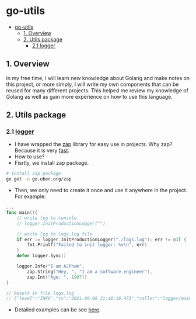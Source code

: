 # go-utils
- [go-utils](#go-utils)
  - [1. Overview](#1-overview)
  - [2. Utils package](#2-utils-package)
    - [2.1 logger](#21-logger)
## 1. Overview
In my free time, I will learn new knowledge about Golang and make notes on this project, or more simply, I will write my own components that can be reused for many different projects. This helped me review my knowledge of Golang as well as gain more experience on how to use this language.

## 2. Utils package
### 2.1 [logger](./utils/logger/logger.go) 
- I have wrapped the [zap](https://github.com/uber-go/zap) library for easy use in projects. Why zap? Because it is very [fast](https://github.com/uber-go/zap#performance).
- How to use? 
- Fisrtly, we install zap package.

```sh
# Install zap package
go get -u go.uber.org/zap
```

- Then, we only need to create it once and use it anywhere in the project. For example:

```go
...
func main(){
    // write log to console
    // logger.InitProductionLogger("")

    // write log to logs.log file
    if err := logger.InitProductionLogger("./logs.log"); err != nil {
        fmt.Printf("Failed to init logger: %v\n", err)
    }
    defer logger.Sync()

    logger.Info("I am AJPham",
        zap.String("Hey, ", "I am a software engineer"),
        zap.Int("Age: ", 1997))
}

// Result in file logs.log
// {"level":"INFO","ts":"2021-09-08 21:48:16.473","caller":"logger/main.go:53","msg":"I am AJPham","Hey, ":"I am a software engineer","Age: ":1997}
```
- Detailed examples can be see [here](cmd/logger/main.go).
